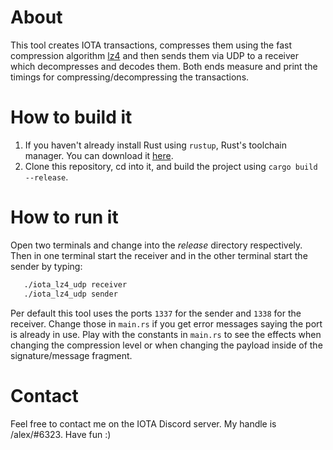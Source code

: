 # About
This tool creates IOTA transactions, compresses them using the fast compression algorithm [lz4](https://en.wikipedia.org/wiki/LZ4_(compression_algorithm)) and then sends them via UDP to a receiver which decompresses and decodes them. Both ends measure and print the timings for compressing/decompressing the transactions. 

# How to build it
1. If you haven't already install Rust using `rustup`, Rust's toolchain manager. You can download it [here](https://www.rust-lang.org/tools/install).
2. Clone this repository, cd into it, and build the project using `cargo build --release`.

# How to run it
Open two terminals and change into the *release* directory respectively. Then in one terminal start the receiver and in the other terminal start the sender by typing:
```Bash
   ./iota_lz4_udp receiver 
   ./iota_lz4_udp sender 
```
Per default this tool uses the ports `1337` for the sender and `1338` for the receiver. Change those in `main.rs` if you get error messages saying the port is already in use. Play with the constants in `main.rs` to see the effects when changing the compression level or when changing the payload inside of the signature/message fragment.

# Contact 
Feel free to contact me on the IOTA Discord server. My handle is /alex/#6323. Have fun :)
